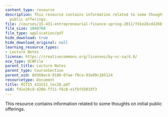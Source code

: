 ```yaml
---
content_type: resource
description: This resource contains information related to some thoughts on initial
  public offerings.
file: /courses/15-431-entrepreneurial-finance-spring-2011/fd1e26cd4266ff11f6c8e1fbfd3019f3_MIT15_431S11_lec20.pdf
file_size: 1048768
file_type: application/pdf
hide_download: true
hide_download_original: null
learning_resource_types:
- Lecture Notes
license: https://creativecommons.org/licenses/by-nc-sa/4.0/
ocw_type: OCWFile
parent_title: Lecture Notes
parent_type: CourseSection
parent_uid: 0d360ec4-9180-67ae-f9ca-93a99c185124
resourcetype: Document
title: MIT15_431S11_lec20.pdf
uid: fd1e26cd-4266-ff11-f6c8-e1fbfd3019f3
---
```

This resource contains information related to some thoughts on initial public offerings.